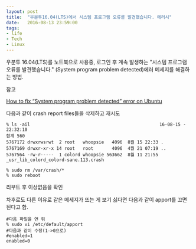 ```yaml
---
layout: post
title:  "우분투16.04(LTS)에서 시스템 프로그램 오류를 발견했습니다. 에러시"
date:   2016-08-13 23:59:00
tags:
- life
- Tech
- Linux
---
```


우분투 16.04(LTS)를 노트북으로 사용중, 로그인 후 계속 발생하는 "시스템 프로그램 오류를 발견했습니다." (System program problem detected)에러 메세지를 해결하는 방법.

참고

[How to fix “System program problem detected” error on Ubuntu](http://www.binarytides.com/ubuntu-fix-system-program-problem-error/)

다음과 같이 crash report files들을 삭제하고 재시도

    % ls -ail                                                 16-08-15 - 22:32:10
    합계 560
    5767172 drwxrwsrwt  2 root   whoopsie   4096  8월 15 22:33 .
    5767169 drwxr-xr-x 14 root   root       4096  4월 21 07:19 ..
    5767564 -rw-r-----  1 colord whoopsie 563662  8월 11 21:55 _usr_lib_colord_colord-sane.113.crash

    % sudo rm /var/crash/*
    % sudo reboot

리부트 후 이상없음을 확인

차후로도 다른 이유로 같은 메세지가 뜨는 게 보기 싫다면 다음과 같이 apport를 끄면 된다고 함.

    #다음 파일을 연 뒤
    % sudo vi /etc/default/apport
    #다음과 같이 수정(1->0으로)
    #enabled=1
    enabled=0
